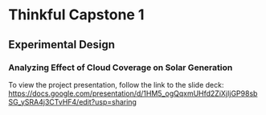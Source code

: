 # Thinkful Capstone 1
## Experimental Design
### Analyzing Effect of Cloud Coverage on Solar Generation
To view the project presentation, follow the link to the slide deck: https://docs.google.com/presentation/d/1HM5_ogQqxmUHfd2ZiXjIjGP98sbSG_ySRA4j3CTvHF4/edit?usp=sharing
